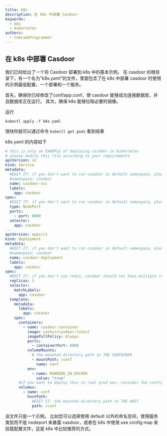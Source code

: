 ```yaml
---
title: k8s
description: 在 k8s 中部署 Casdoor
keywords:
  - k8s
  - kubernetes
authors:
  - ComradeProgrammer
---
```


## 在 k8s 中部署 Casdoor
我们已经给出了一个将 Casdoor 部署到 k8s 中的基本示例。 在 casdoor 的根目录下，有一个名为"k8s.yaml"的文件，里面包含了在 k8s 中部署 casdoor 时使用的示例最低配置、一个部署和一个服务。


首先，确保你已经修改了conf/app.conf，使 casdoor 能够成功连接数据库，并且数据库正在运行。 其次，确保 k8s 能够拉取必要的镜像。

运行
```shell
kubectl apply -f k8s.yaml
```

很快你就可以通过命令 `kubectl get pods` 看到结果


k8s.yaml 的内容如下
```yaml
# this is only an EXAMPLE of deploying casddor in kubernetes
# please modify this file according to your requirements
apiVersion: v1
kind: Service
metadata:
  #EDIT IT: if you don't want to run casdoor in default namespace, please modify this field
  #namespace: casdoor
  name: casdoor-svc
  labels:
    app: casdoor
spec:
  #EDIT IT: if you don't want to run casdoor in default namespace, please modify this filed
  type: NodePort
  ports:
    - port: 8000
  selector:
    app: casdoor
---
apiVersion: apps/v1
kind: Deployment
metadata:
  #EDIT IT: if you don't want to run casdoor in default namespace, please modify this field
  #namespace: casdoor
  name: casdoor-deployment
  labels:
    app: casdoor
spec:
  #EDIT IT: if you don't use redis, casdoor should not have multiple replicas
  replicas: 1
  selector:
    matchLabels:
      app: casdoor
  template:
    metadata:
      labels:
        app: casdoor
    spec:
      containers:
        - name: casdoor-container
          image: casbin/casdoor:latest
          imagePullPolicy: Always
          ports:
            - containerPort: 8000
          volumeMounts:
            # the mounted directory path in THE CONTAINER
            - mountPath: /conf
              name: conf
          env:       
            - name: RUNNING_IN_DOCKER
              value: "true"
      #if you want to deploy this in real prod env, consider the config map
      volumes:
        - name: conf
          hostPath:
            #EDIT IT: the mounted directory path in THE HOST
            path: /conf

```

该文件只是一个示例。 比如您可以选择使用 default 以外的命名空间，使用服务类型而不是 nodeport 来暴露 casdoor，或者在 k8s 中使用 use config map 来挂载配置文件，这是 k8s 中比较推荐的方式。 

